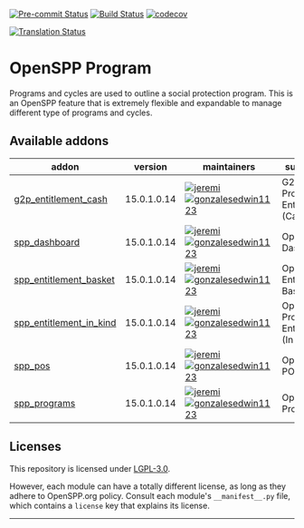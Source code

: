 
<!-- /!\ Non OCA Context : Set here the badge of your runbot / runboat instance. -->
[![Pre-commit Status](https://github.com/openspp/openspp-program/actions/workflows/pre-commit.yml/badge.svg?branch=15.0)](https://github.com/openspp/openspp-program/actions/workflows/pre-commit.yml?query=branch%3A15.0)
[![Build Status](https://github.com/openspp/openspp-program/actions/workflows/test.yml/badge.svg?branch=15.0)](https://github.com/openspp/openspp-program/actions/workflows/test.yml?query=branch%3A15.0)
[![codecov](https://codecov.io/gh/openspp/openspp-program/branch/15.0/graph/badge.svg)](https://codecov.io/gh/openspp/openspp-program)
<!-- /!\ Non OCA Context : Set here the badge of your translation instance. -->
[![Translation Status](https://translate.openspp.org/widgets/openspp/-/svg-badge.svg)](https://translate.openspp.org/engage/openspp/?utm_source=widget)

<!-- /!\ do not modify above this line -->

# OpenSPP Program

Programs and cycles are used to outline a social protection program. This is an OpenSPP feature that is extremely flexible and expandable to manage different type of programs and cycles.

<!-- /!\ do not modify below this line -->

<!-- prettier-ignore-start -->

[//]: # (addons)

Available addons
----------------
addon | version | maintainers | summary
--- | --- | --- | ---
[g2p_entitlement_cash](g2p_entitlement_cash/) | 15.0.1.0.14 | [![jeremi](https://github.com/jeremi.png?size=30px)](https://github.com/jeremi) [![gonzalesedwin1123](https://github.com/gonzalesedwin1123.png?size=30px)](https://github.com/gonzalesedwin1123) | G2P Program Entitlement (Cash)
[spp_dashboard](spp_dashboard/) | 15.0.1.0.14 | [![jeremi](https://github.com/jeremi.png?size=30px)](https://github.com/jeremi) [![gonzalesedwin1123](https://github.com/gonzalesedwin1123.png?size=30px)](https://github.com/gonzalesedwin1123) | OpenSPP Dashboard
[spp_entitlement_basket](spp_entitlement_basket/) | 15.0.1.0.14 | [![jeremi](https://github.com/jeremi.png?size=30px)](https://github.com/jeremi) [![gonzalesedwin1123](https://github.com/gonzalesedwin1123.png?size=30px)](https://github.com/gonzalesedwin1123) | OpenSPP Entitlement Basket
[spp_entitlement_in_kind](spp_entitlement_in_kind/) | 15.0.1.0.14 | [![jeremi](https://github.com/jeremi.png?size=30px)](https://github.com/jeremi) [![gonzalesedwin1123](https://github.com/gonzalesedwin1123.png?size=30px)](https://github.com/gonzalesedwin1123) | OpenSPP Program Entitlement (In-Kind)
[spp_pos](spp_pos/) | 15.0.1.0.14 | [![jeremi](https://github.com/jeremi.png?size=30px)](https://github.com/jeremi) [![gonzalesedwin1123](https://github.com/gonzalesedwin1123.png?size=30px)](https://github.com/gonzalesedwin1123) | OpenSPP POS
[spp_programs](spp_programs/) | 15.0.1.0.14 | [![jeremi](https://github.com/jeremi.png?size=30px)](https://github.com/jeremi) [![gonzalesedwin1123](https://github.com/gonzalesedwin1123.png?size=30px)](https://github.com/gonzalesedwin1123) | OpenSPP Programs

[//]: # (end addons)

<!-- prettier-ignore-end -->

## Licenses

This repository is licensed under [LGPL-3.0](LICENSE).

However, each module can have a totally different license, as long as they adhere to OpenSPP.org
policy. Consult each module's `__manifest__.py` file, which contains a `license` key
that explains its license.

----
<!-- /!\ Non OCA Context : Set here the full description of your organization. -->
